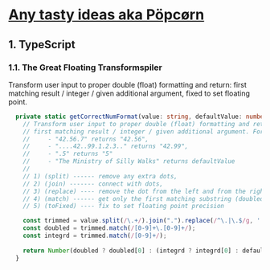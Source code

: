 # [Any tasty ideas aka Pöpcørn](https://www.youtube.com/watch?v=B7UmUX68KtE)

## 1. TypeScript  
### 1.1. The Great Floating Transformspiler
Transform user input to proper double (float) formatting and return: first matching result / integer / given additional argument, fixed to set floating point.

```typescript
  private static getCorrectNumFormat(value: string, defaultValue: number, precision: number): string {
    // Transform user input to proper double (float) formatting and return:
    // first matching result / integer / given additional argument. For example:
    //     - "42.56.7" returns "42.56",
    //     - "....42..99.1.2.3.." returns "42.99",
    //     - ".5" returns "5"
    //     - "The Ministry of Silly Walks" returns defaultValue
    //
    // 1) (split) ------ remove any extra dots,
    // 2) (join) ------- connect with dots,
    // 3) (replace) ---- remove the dot from the left and from the right,
    // 4) (match) ------ get only the first matching substring (doubled) or digits (integrd)
    // 5) (toFixed) ---- fix to set floating point precision

    const trimmed = value.split(/\.+/).join(".").replace(/^\.|\.$/g, '');
    const doubled = trimmed.match(/[0-9]+\.[0-9]+/);
    const integrd = trimmed.match(/[0-9]+/);
    
    return Number(doubled ? doubled[0] : (integrd ? integrd[0] : defaultValue)).toFixed(precision);
  }
```
